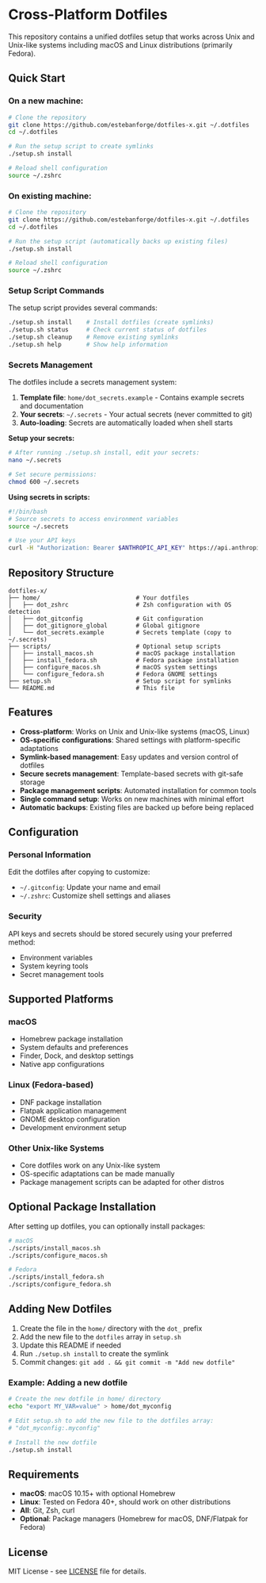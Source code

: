 # Cross-Platform Dotfiles

This repository contains a unified dotfiles setup that works across Unix and Unix-like systems including macOS and Linux distributions (primarily Fedora).

## Quick Start

### On a new machine:

```bash
# Clone the repository
git clone https://github.com/estebanforge/dotfiles-x.git ~/.dotfiles
cd ~/.dotfiles

# Run the setup script to create symlinks
./setup.sh install

# Reload shell configuration
source ~/.zshrc
```

### On existing machine:

```bash
# Clone the repository
git clone https://github.com/estebanforge/dotfiles-x.git ~/.dotfiles
cd ~/.dotfiles

# Run the setup script (automatically backs up existing files)
./setup.sh install

# Reload shell configuration
source ~/.zshrc
```

### Setup Script Commands

The setup script provides several commands:

```bash
./setup.sh install    # Install dotfiles (create symlinks)
./setup.sh status     # Check current status of dotfiles
./setup.sh cleanup    # Remove existing symlinks
./setup.sh help       # Show help information
```

### Secrets Management

The dotfiles include a secrets management system:

1. **Template file**: `home/dot_secrets.example` - Contains example secrets and documentation
2. **Your secrets**: `~/.secrets` - Your actual secrets (never committed to git)
3. **Auto-loading**: Secrets are automatically loaded when shell starts

**Setup your secrets:**

```bash
# After running ./setup.sh install, edit your secrets:
nano ~/.secrets

# Set secure permissions:
chmod 600 ~/.secrets
```

**Using secrets in scripts:**

```bash
#!/bin/bash
# Source secrets to access environment variables
source ~/.secrets

# Use your API keys
curl -H "Authorization: Bearer $ANTHROPIC_API_KEY" https://api.anthropic.com/v1/messages
```

## Repository Structure

```
dotfiles-x/
├── home/                           # Your dotfiles
│   ├── dot_zshrc                   # Zsh configuration with OS detection
│   ├── dot_gitconfig               # Git configuration
│   ├── dot_gitignore_global        # Global gitignore
│   └── dot_secrets.example         # Secrets template (copy to ~/.secrets)
├── scripts/                        # Optional setup scripts
│   ├── install_macos.sh            # macOS package installation
│   ├── install_fedora.sh           # Fedora package installation
│   ├── configure_macos.sh          # macOS system settings
│   └── configure_fedora.sh         # Fedora GNOME settings
├── setup.sh                        # Setup script for symlinks
└── README.md                       # This file
```

## Features

- **Cross-platform**: Works on Unix and Unix-like systems (macOS, Linux)
- **OS-specific configurations**: Shared settings with platform-specific adaptations
- **Symlink-based management**: Easy updates and version control of dotfiles
- **Secure secrets management**: Template-based secrets with git-safe storage
- **Package management scripts**: Automated installation for common tools
- **Single command setup**: Works on new machines with minimal effort
- **Automatic backups**: Existing files are backed up before being replaced

## Configuration

### Personal Information

Edit the dotfiles after copying to customize:
- `~/.gitconfig`: Update your name and email
- `~/.zshrc`: Customize shell settings and aliases

### Security

API keys and secrets should be stored securely using your preferred method:
- Environment variables
- System keyring tools
- Secret management tools

## Supported Platforms

### macOS
- Homebrew package installation
- System defaults and preferences
- Finder, Dock, and desktop settings
- Native app configurations

### Linux (Fedora-based)
- DNF package installation
- Flatpak application management
- GNOME desktop configuration
- Development environment setup

### Other Unix-like Systems
- Core dotfiles work on any Unix-like system
- OS-specific adaptations can be made manually
- Package management scripts can be adapted for other distros

## Optional Package Installation

After setting up dotfiles, you can optionally install packages:

```bash
# macOS
./scripts/install_macos.sh
./scripts/configure_macos.sh

# Fedora
./scripts/install_fedora.sh  
./scripts/configure_fedora.sh
```

## Adding New Dotfiles

1. Create the file in the `home/` directory with the `dot_` prefix
2. Add the new file to the `dotfiles` array in `setup.sh`
3. Update this README if needed
4. Run `./setup.sh install` to create the symlink
5. Commit changes: `git add . && git commit -m "Add new dotfile"`

### Example: Adding a new dotfile

```bash
# Create the new dotfile in home/ directory
echo "export MY_VAR=value" > home/dot_myconfig

# Edit setup.sh to add the new file to the dotfiles array:
# "dot_myconfig:.myconfig"

# Install the new dotfile
./setup.sh install
```

## Requirements

- **macOS**: macOS 10.15+ with optional Homebrew
- **Linux**: Tested on Fedora 40+, should work on other distributions
- **All**: Git, Zsh, curl
- **Optional**: Package managers (Homebrew for macOS, DNF/Flatpak for Fedora)

## License

MIT License - see [LICENSE](LICENSE) file for details.